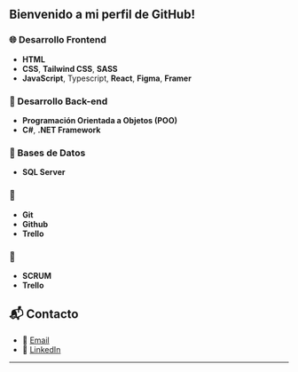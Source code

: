  ## Bienvenido a mi perfil de GitHub!

### 🌐 Desarrollo Frontend
- **HTML**
- **CSS**, **Tailwind CSS**, **SASS**
- **JavaScript**, Typescript, **React**, **Figma**, **Framer** 

### 🔨 Desarrollo Back-end
- **Programación Orientada a Objetos (POO)**
- **C#**, **.NET Framework**

### 💾 Bases de Datos
- **SQL Server**

### 🔄 
- **Git**
- **Github**
- **Trello**

### 🚀 
- **SCRUM**
- **Trello**


## 📬 Contacto

- 📧 [Email](mailto:gastonibanezcv@gmail.com)
- 🔗 [LinkedIn](https://www.linkedin.com/in/gastonibanezdev/)

---



